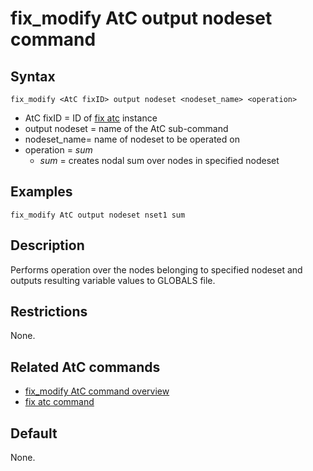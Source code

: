 # fix_modify AtC output nodeset command

## Syntax

    fix_modify <AtC fixID> output nodeset <nodeset_name> <operation>

-   AtC fixID = ID of [fix atc](fix_atc) instance
-   output nodeset = name of the AtC sub-command
-   nodeset_name= name of nodeset to be operated on
-   operation = *sum*
    -   *sum* = creates nodal sum over nodes in specified nodeset

## Examples

``` LAMMPS
fix_modify AtC output nodeset nset1 sum
```

## Description

Performs operation over the nodes belonging to specified nodeset and
outputs resulting variable values to GLOBALS file.

## Restrictions

None.

## Related AtC commands

-   [fix_modify AtC command overview](atc_fix_modify)
-   [fix atc command](fix_atc)

## Default

None.
